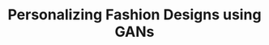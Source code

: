 ---
advisors:
- Pınar Yanardağ
- Fatma Başak Aydemir
students:
- name: Meltem Suiçmez
- name: Alaaddin Furkan Varol
title: Personalizing Fashion Designs using GANs
type: project
---
